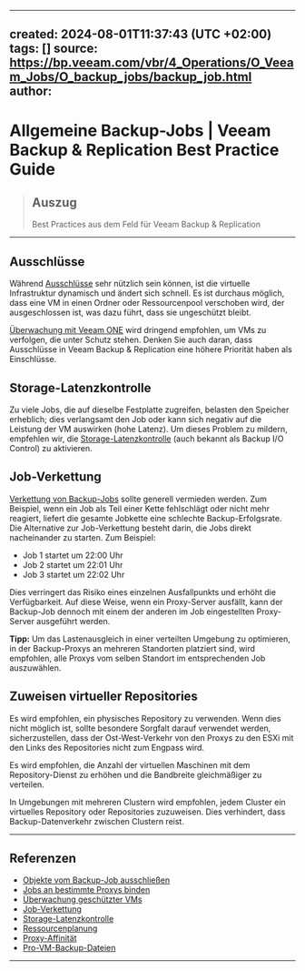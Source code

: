 
---
created: 2024-08-01T11:37:43 (UTC +02:00)
tags: []
source: https://bp.veeam.com/vbr/4_Operations/O_Veeam_Jobs/O_backup_jobs/backup_job.html
author: 
---

# Allgemeine Backup-Jobs | Veeam Backup & Replication Best Practice Guide

> ## Auszug
> Best Practices aus dem Feld für Veeam Backup & Replication

---
## [](https://bp.veeam.com/vbr/4_Operations/O_Veeam_Jobs/O_backup_jobs/backup_job.html#exclusions)Ausschlüsse

Während [Ausschlüsse](https://helpcenter.veeam.com/docs/backup/vsphere/backup_job_excludes_vm.html) sehr nützlich sein können, ist die virtuelle Infrastruktur dynamisch und ändert sich schnell. Es ist durchaus möglich, dass eine VM in einen Ordner oder Ressourcenpool verschoben wird, der ausgeschlossen ist, was dazu führt, dass sie ungeschützt bleibt.

[Überwachung mit Veeam ONE](https://helpcenter.veeam.com/docs/one/reporter/protected_vms.html) wird dringend empfohlen, um VMs zu verfolgen, die unter Schutz stehen. Denken Sie auch daran, dass Ausschlüsse in Veeam Backup & Replication eine höhere Priorität haben als Einschlüsse.

## [](https://bp.veeam.com/vbr/4_Operations/O_Veeam_Jobs/O_backup_jobs/backup_job.html#storage-latency-control)Storage-Latenzkontrolle

Zu viele Jobs, die auf dieselbe Festplatte zugreifen, belasten den Speicher erheblich; dies verlangsamt den Job oder kann sich negativ auf die Leistung der VM auswirken (hohe Latenz). Um dieses Problem zu mildern, empfehlen wir, die [Storage-Latenzkontrolle](https://helpcenter.veeam.com/docs/backup/vsphere/io_settings.html) (auch bekannt als Backup I/O Control) zu aktivieren.

## [](https://bp.veeam.com/vbr/4_Operations/O_Veeam_Jobs/O_backup_jobs/backup_job.html#job-chaining)Job-Verkettung

[Verkettung von Backup-Jobs](https://helpcenter.veeam.com/docs/backup/vsphere/job_schedule.html#chain) sollte generell vermieden werden. Zum Beispiel, wenn ein Job als Teil einer Kette fehlschlägt oder nicht mehr reagiert, liefert die gesamte Jobkette eine schlechte Backup-Erfolgsrate. Die Alternative zur Job-Verkettung besteht darin, die Jobs direkt nacheinander zu starten. Zum Beispiel:

-   Job 1 startet um 22:00 Uhr
-   Job 2 startet um 22:01 Uhr
-   Job 3 startet um 22:02 Uhr

Dies verringert das Risiko eines einzelnen Ausfallpunkts und erhöht die Verfügbarkeit. Auf diese Weise, wenn ein Proxy-Server ausfällt, kann der Backup-Job dennoch mit einem der anderen im Job eingestellten Proxy-Server ausgeführt werden.

**Tipp:** Um das Lastenausgleich in einer verteilten Umgebung zu optimieren, in der Backup-Proxys an mehreren Standorten platziert sind, wird empfohlen, alle Proxys vom selben Standort im entsprechenden Job auszuwählen.

## [](https://bp.veeam.com/vbr/4_Operations/O_Veeam_Jobs/O_backup_jobs/backup_job.html#assigning-virtual-repositories)Zuweisen virtueller Repositories

Es wird empfohlen, ein physisches Repository zu verwenden. Wenn dies nicht möglich ist, sollte besondere Sorgfalt darauf verwendet werden, sicherzustellen, dass der Ost-West-Verkehr von den Proxys zu den ESXi mit den Links des Repositories nicht zum Engpass wird.

Es wird empfohlen, die Anzahl der virtuellen Maschinen mit dem Repository-Dienst zu erhöhen und die Bandbreite gleichmäßiger zu verteilen.

In Umgebungen mit mehreren Clustern wird empfohlen, jedem Cluster ein virtuelles Repository oder Repositories zuzuweisen. Dies verhindert, dass Backup-Datenverkehr zwischen Clustern reist.

___

## [](https://bp.veeam.com/vbr/4_Operations/O_Veeam_Jobs/O_backup_jobs/backup_job.html#references)Referenzen

-   [Objekte vom Backup-Job ausschließen](https://helpcenter.veeam.com/docs/backup/vsphere/backup_job_excludes_vm.html)
-   [Jobs an bestimmte Proxys binden](https://helpcenter.veeam.com/docs/backup/vsphere/backup_job_storage_vm.html)
-   [Überwachung geschützter VMs](https://helpcenter.veeam.com/docs/one/reporter/protected_vms.html)
-   [Job-Verkettung](https://helpcenter.veeam.com/docs/backup/vsphere/job_schedule.html#chain)
-   [Storage-Latenzkontrolle](https://helpcenter.veeam.com/docs/backup/vsphere/io_settings.html)
-   [Ressourcenplanung](https://helpcenter.veeam.com/docs/backup/vsphere/resource_scheduling.html)
-   [Proxy-Affinität](https://helpcenter.veeam.com/docs/backup/vsphere/proxy_affinity.html)
-   [Pro-VM-Backup-Dateien](https://helpcenter.veeam.com/docs/backup/vsphere/per_vm_backup_files.html)

___
